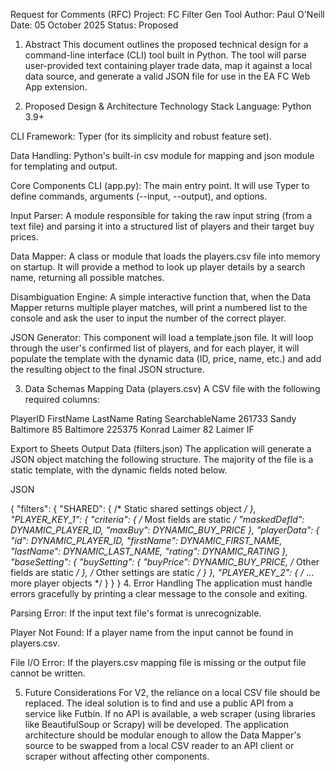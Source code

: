 Request for Comments (RFC)
Project: FC Filter Gen Tool
Author: Paul O'Neill
Date: 05 October 2025
Status: Proposed

1. Abstract
This document outlines the proposed technical design for a command-line interface (CLI) tool built in Python. The tool will parse user-provided text containing player trade data, map it against a local data source, and generate a valid JSON file for use in the EA FC Web App extension.

2. Proposed Design & Architecture
Technology Stack
Language: Python 3.9+

CLI Framework: Typer (for its simplicity and robust feature set).

Data Handling: Python's built-in csv module for mapping and json module for templating and output.

Core Components
CLI (app.py): The main entry point. It will use Typer to define commands, arguments (--input, --output), and options.

Input Parser: A module responsible for taking the raw input string (from a text file) and parsing it into a structured list of players and their target buy prices.

Data Mapper: A class or module that loads the players.csv file into memory on startup. It will provide a method to look up player details by a search name, returning all possible matches.

Disambiguation Engine: A simple interactive function that, when the Data Mapper returns multiple player matches, will print a numbered list to the console and ask the user to input the number of the correct player.

JSON Generator: This component will load a template.json file. It will loop through the user's confirmed list of players, and for each player, it will populate the template with the dynamic data (ID, price, name, etc.) and add the resulting object to the final JSON structure.

3. Data Schemas
Mapping Data (players.csv)
A CSV file with the following required columns:

PlayerID	FirstName	LastName	Rating	SearchableName
261733	Sandy	Baltimore	85	Baltimore
225375	Konrad	Laimer	82	Laimer IF

Export to Sheets
Output Data (filters.json)
The application will generate a JSON object matching the following structure. The majority of the file is a static template, with the dynamic fields noted below.

JSON

{
    "filters": {
        "SHARED": { /* Static shared settings object */ },
        "PLAYER_KEY_1": {
            "criteria": {
                /* Most fields are static */
                "maskedDefId": DYNAMIC_PLAYER_ID,
                "maxBuy": DYNAMIC_BUY_PRICE
            },
            "playerData": {
                "id": DYNAMIC_PLAYER_ID,
                "firstName": DYNAMIC_FIRST_NAME,
                "lastName": DYNAMIC_LAST_NAME,
                "rating": DYNAMIC_RATING
            },
            "baseSetting": {
                "buySetting": {
                    "buyPrice": DYNAMIC_BUY_PRICE,
                    /* Other fields are static */
                },
                /* Other settings are static */
            }
        },
        "PLAYER_KEY_2": { /* ... more player objects */ }
    }
}
4. Error Handling
The application must handle errors gracefully by printing a clear message to the console and exiting.

Parsing Error: If the input text file's format is unrecognizable.

Player Not Found: If a player name from the input cannot be found in players.csv.

File I/O Error: If the players.csv mapping file is missing or the output file cannot be written.

5. Future Considerations
For V2, the reliance on a local CSV file should be replaced. The ideal solution is to find and use a public API from a service like Futbin. If no API is available, a web scraper (using libraries like BeautifulSoup or Scrapy) will be developed. The application architecture should be modular enough to allow the Data Mapper's source to be swapped from a local CSV reader to an API client or scraper without affecting other components.